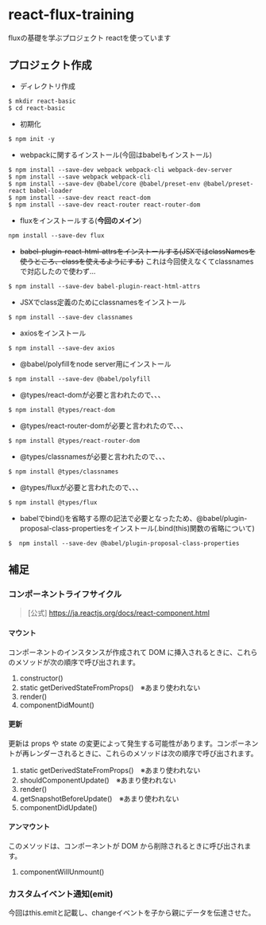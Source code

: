 # react-flux-training
fluxの基礎を学ぶプロジェクト
reactを使っています

## プロジェクト作成
- ディレクトリ作成
```
$ mkdir react-basic
$ cd react-basic
```
- 初期化
```
$ npm init -y
```
- webpackに関するインストール(今回はbabelもインストール)
```
$ npm install --save-dev webpack webpack-cli webpack-dev-server
$ npm install --save webpack webpack-cli
$ npm install --save-dev @babel/core @babel/preset-env @babel/preset-react babel-loader
$ npm install --save-dev react react-dom
$ npm install --save-dev react-router react-router-dom
```

- fluxをインストールする(**今回のメイン**)
```
npm install --save-dev flux
```

- ~~babel-plugin-react-html-attrsをインストールする(JSXではclassNamesを使うところ、classを使えるようにする)~~ これは今回使えなくてclassnamesで対応したので使わず...
```
$ npm install --save-dev babel-plugin-react-html-attrs
```

- JSXでclass定義のためにclassnamesをインストール
```
$ npm install --save-dev classnames
```
- axiosをインストール
```
$ npm install --save-dev axios
```

- @babel/polyfillをnode server用にインストール
```
$ npm install --save-dev @babel/polyfill
```


- @types/react-domが必要と言われたので、、、
```
$ npm install @types/react-dom
```

- @types/react-router-domが必要と言われたので、、、
```
$ npm install @types/react-router-dom
```

- @types/classnamesが必要と言われたので、、、
```
$ npm install @types/classnames
```

- @types/fluxが必要と言われたので、、、
```
$ npm install @types/flux
```

- babelでbind()を省略する際の記法で必要となったため、@babel/plugin-proposal-class-propertiesをインストール(.bind(this)関数の省略について)
```
$  npm install --save-dev @babel/plugin-proposal-class-properties
```


## 補足
### コンポーネントライフサイクル
> [公式] https://ja.reactjs.org/docs/react-component.html
#### マウント
コンポーネントのインスタンスが作成されて DOM に挿入されるときに、これらのメソッドが次の順序で呼び出されます。
1. constructor()
2. static getDerivedStateFromProps()　※あまり使われない
3. render()
4. componentDidMount()

#### 更新
更新は props や state の変更によって発生する可能性があります。コンポーネントが再レンダーされるときに、これらのメソッドは次の順序で呼び出されます。
1. static getDerivedStateFromProps()　※あまり使われない
2. shouldComponentUpdate()　※あまり使われない
3. render()
4. getSnapshotBeforeUpdate()　※あまり使われない
5. componentDidUpdate()

#### アンマウント
このメソッドは、コンポーネントが DOM から削除されるときに呼び出されます。
1. componentWillUnmount()


### カスタムイベント通知(emit)
今回はthis.emitと記載し、changeイベントを子から親にデータを伝達させた。
~~~.on("change",...)のようにして親を監視することでイベントを拾うことが可能である。